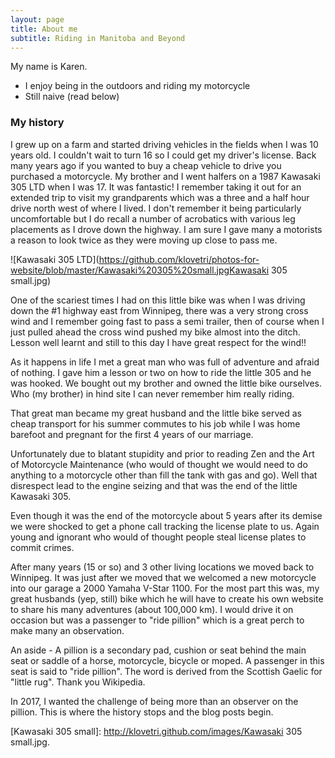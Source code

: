 ```yaml
---
layout: page
title: About me
subtitle: Riding in Manitoba and Beyond
---
```


My name is Karen. 

- I enjoy being in the outdoors and riding my motorcycle
- Still naive (read below)

### My history

I grew up on a farm and started driving vehicles in the fields when I was 10 years old. I couldn't wait to turn 16 so I could get my driver's license. Back many years ago if you wanted to buy a cheap vehicle to drive you purchased a motorcycle. My brother and I went halfers on a 1987 Kawasaki 305 LTD when I was 17. It was fantastic! I remember taking it out for an extended trip to visit my grandparents which was a three and a half hour drive north west of where I lived. I don't remember it being particularly uncomfortable but I do recall a number of acrobatics with various leg placements as I drove down the highway. I am sure I gave many a motorists a reason to look twice as they were moving up close to pass me.

![Kawasaki 305 LTD](https://github.com/klovetri/photos-for-website/blob/master/Kawasaki%20305%20small.jpgKawasaki 305 small.jpg)

One of the scariest times I had on this little bike was when I was driving down the #1 highway east from Winnipeg, there was a very strong cross wind and I remember going fast to pass a semi trailer, then of course when I just pulled ahead the cross wind pushed my bike almost into the ditch. Lesson well learnt and still to this day I have great respect for the wind!!

As it happens in life I met a great man who was full of adventure and afraid of nothing. I gave him a lesson or two on how to ride the little 305 and he was hooked. We bought out my brother and owned the little bike ourselves. Who (my brother) in hind site I can never remember him really riding. 

That great man became my great husband and the little bike served as cheap transport for his summer commutes to his job while I was home barefoot and pregnant for the first 4 years of our marriage. 

Unfortunately due to blatant stupidity and prior to reading Zen and the Art of Motorcycle Maintenance (who would of thought we would need to do anything to a motorcycle other than fill the tank with gas and go). Well that disrespect lead to the engine seizing and that was the end of the little Kawasaki 305.

Even though it was the end of the motorcycle about 5 years after its demise we were shocked to get a phone call tracking the license plate to us. Again young and ignorant who would of thought people steal license plates to commit crimes. 

After many years (15 or so) and 3 other living locations we moved back to Winnipeg. It was just after we moved that we welcomed a new motorcycle into our garage a 2000 Yamaha V-Star 1100. For the most part this was, my great husbands (yep, still) bike which he will have to create his own website to share his many adventures (about 100,000 km). I would drive it on occasion but was a passenger to "ride pillion" which is a great perch to make many an observation.

An aside - A pillion is a secondary pad, cushion or seat behind the main seat or saddle of a horse, motorcycle, bicycle or moped. A passenger in this seat is said to "ride pillion". The word is derived from the Scottish Gaelic for "little rug". Thank you Wikipedia.

In 2017, I wanted the challenge of being more than an observer on the pillion.
This is where the history stops and the blog posts begin. 

[Kawasaki 305 small]: http://klovetri.github.com/images/Kawasaki 305 small.jpg.



